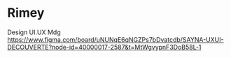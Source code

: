 # Rimey
Design UI.UX Mdg
https://www.figma.com/board/uNUNqE6qNGZPs7bDvatcdb/SAYNA-UXUI-DECOUVERTE?node-id=40000017-2587&t=MtWgvypnF3DoB58L-1
